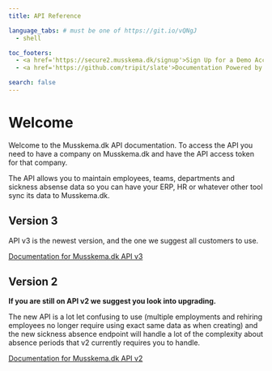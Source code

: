 ```yaml
---
title: API Reference

language_tabs: # must be one of https://git.io/vQNgJ
  - shell

toc_footers:
  - <a href='https://secure2.musskema.dk/signup'>Sign Up for a Demo Account</a>
  - <a href='https://github.com/tripit/slate'>Documentation Powered by Slate</a>

search: false
---
```


# Welcome

Welcome to the Musskema.dk API documentation. To access the API you need to have a company on Musskema.dk and have the API access token for that company.

The API allows you to maintain employees, teams, departments and sickness absense data so you can have your ERP, HR or whatever other tool sync its data to Musskema.dk.

## Version 3

API v3 is the newest version, and the one we suggest all customers to use.

[Documentation for Musskema.dk API v3](/v3.html)

## Version 2

**If you are still on API v2 we suggest you look into upgrading.**

The new API is a lot let confusing to use (multiple employments and rehiring employees no longer require using exact same data as when creating) and the new sickness absence endpoint will handle a lot of the complexity about absence periods that v2 currently requires you to handle.

[Documentation for Musskema.dk API v2](/v2.html)
